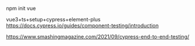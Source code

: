 npm init vue

vue3+ts+setup+cypress+element-plus
https://docs.cypress.io/guides/component-testing/introduction

https://www.smashingmagazine.com/2021/09/cypress-end-to-end-testing/
